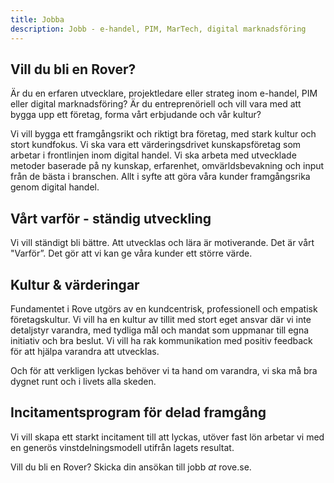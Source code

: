 ```yaml
---
title: Jobba
description: Jobb - e-handel, PIM, MarTech, digital marknadsföring
---
```


## Vill du bli en Rover?

Är du en erfaren utvecklare, projektledare eller strateg inom e-handel, PIM eller digital marknadsföring? Är du entreprenöriell och vill vara med att bygga upp ett företag, forma vårt erbjudande och vår kultur?

​Vi vill bygga ett framgångsrikt och riktigt bra företag, med stark kultur och stort kundfokus. Vi ska vara ett värderingsdrivet kunskapsföretag som arbetar i frontlinjen inom digital handel. Vi ska arbeta med utvecklade metoder baserade på ny kunskap, erfarenhet, omvärldsbevakning och input från de bästa i branschen. Allt i syfte att göra våra kunder framgångsrika genom digital handel.

## Vårt varför - ständig utveckling

Vi vill ständigt bli bättre. Att utvecklas och lära är motiverande. Det är vårt "Varför”. Det gör att vi kan ge våra kunder ett större värde.

## Kultur & värderingar

Fundamentet i Rove utgörs av en kundcentrisk, professionell och empatisk företagskultur. Vi vill ha en kultur av tillit med stort eget ansvar där vi inte detaljstyr varandra, med tydliga mål och mandat som uppmanar till egna initiativ och bra beslut. Vi vill ha rak kommunikation med positiv feedback för att hjälpa varandra att utvecklas.

Och för att verkligen lyckas behöver vi ta hand om varandra, vi ska må bra dygnet runt och i livets alla skeden.

## Incitamentsprogram för delad framgång

Vi vill skapa ett starkt incitament till att lyckas, utöver fast lön arbetar vi med en generös vinstdelningsmodell utifrån lagets resultat.

Vill du bli en Rover? Skicka din ansökan till jobb _at_ rove.se.
